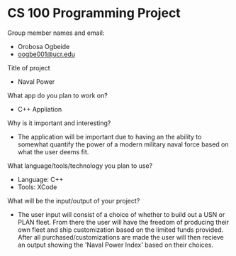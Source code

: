 # CS 100 Programming Project


Group member names and email:
- Orobosa Ogbeide 
- oogbe001@ucr.edu



Title of project
- Naval Power


What app do you plan to work on? 
- C++ Appliation 

Why is it important and interesting?
- The application will be important due to having an the ability to somewhat quantify the power of a modern military naval force based on what the user deems fit. 

What language/tools/technology you plan to use?
- Language: C++
- Tools: XCode 

What will be the input/output of your project?
- The user input will consist of a choice of whether to build out a USN or PLAN fleet. From there the user will have the freedom of producing their own fleet and ship customization based on the limited funds provided. After all purchased/customizations are made the user will then recieve an output showing the 'Naval Power Index' based on their choices.
